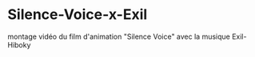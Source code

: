 # Silence-Voice-x-Exil
montage vidéo du film d'animation "Silence Voice" avec la musique Exil-Hiboky
